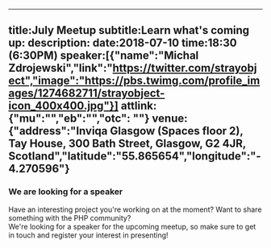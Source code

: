 ----
title:July Meetup
subtitle:Learn what's coming up:
description:
date:2018-07-10
time:18:30 (6:30PM)
speaker:[{"name":"Michal Zdrojewski","link":"https://twitter.com/strayobject","image":"https://pbs.twimg.com/profile_images/1274682711/strayobject-icon_400x400.jpg"}]
attlink:{"mu":"","eb":"","otc": ""}
venue:{"address":"Inviqa Glasgow (Spaces floor 2), Tay House, 300 Bath Street, Glasgow, G2 4JR, Scotland","latitude":"55.865654","longitude":"-4.270596"}
----

### We are looking for a speaker

Have an interesting project you're working on at the moment? Want to share something with the PHP community?  
We're looking for a speaker for the upcoming meetup, so make sure to get in touch and register your interest in presenting!
